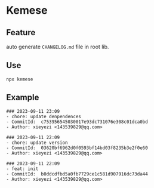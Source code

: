 # Kemese

## Feature

auto generate `CHANGELOG.md` file in root lib.

## Use

```
npx kemese
```

## Example

```
### 2023-09-11 23:09
- chore: update denpendences
- CommitId:  c753956545030017e93dc731076e308c01dca0bd
- Author: xieyezi <143539829@qq.com>
      
### 2023-09-11 22:09
- chore: update version
- CommitId:  03620bf6962d0f0593bf14bd03f8235b3e2f0e60
- Author: xieyezi <143539829@qq.com>
      
### 2023-09-11 22:09
- feat: init
- CommitId:  b0ddcdfbd5a0fb7729ce1c581d907916dc73da44
- Author: xieyezi <143539829@qq.com>
      
```
